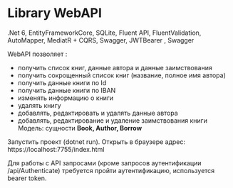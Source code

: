 <h1>Library WebAPI</h1>
.Net 6, EntityFrameworkCore, SQLite, Fluent API, FluentValidation, AutoMapper, MediatR + CQRS, Swagger, JWTBearer , Swagger

WebAPI позволяет :
*	получить список книг, данные автора и данные заимствования
*	получить сокрощенный список книг (название, полное имя автора)
*	получить данные книги по Id
*	получить данные книги по IBAN
*	изменять информацию о книги
*	удалять книгу
*	добавлять, редактировать и удалять данные автора
*	добавлять, редактирование и удаление заимствования книги 
Модель: сущности **Book, Author, Borrow**

Запустить проект (dotnet run). Открыть в браузере адрес: https://localhost:7755/index.html 

Для работы с API запросами (кроме запросов аутентификации /api/Authenticate) требуется пройти аутентификацию, используется bearer token. 
